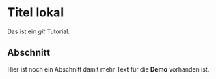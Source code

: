 # Titel lokal

Das ist ein *git* Tutorial.

## Abschnitt

Hier ist noch ein Abschnitt damit mehr Text für die **Demo** vorhanden ist.